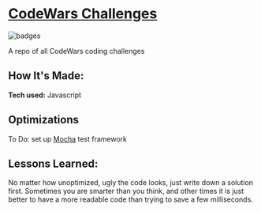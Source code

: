 # [CodeWars Challenges](https://www.codewars.com/users/johnnyjaywu)

![badges](https://www.codewars.com/users/johnnyjaywu/badges/large)

A repo of all CodeWars coding challenges

## How It's Made:

**Tech used:** Javascript

## Optimizations
To Do: set up [Mocha](https://mochajs.org/) test framework

## Lessons Learned:

No matter how unoptimized, ugly the code looks, just write down a solution first. Sometimes you are smarter than you think, and other times it is just better to have a more readable code than trying to save a few milliseconds.

